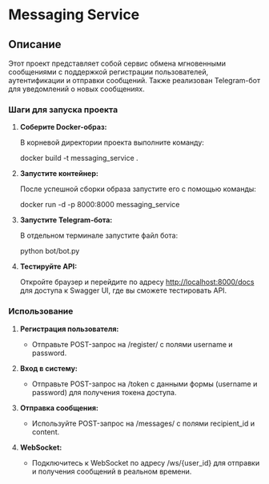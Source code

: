 # Messaging Service

## Описание

Этот проект представляет собой сервис обмена мгновенными сообщениями с поддержкой регистрации пользователей, аутентификации и отправки сообщений. Также реализован Telegram-бот для уведомлений о новых сообщениях.



### Шаги для запуска проекта

1. **Соберите Docker-образ:**

   В корневой директории проекта выполните команду:

   docker build -t messaging_service .
   

2. **Запустите контейнер:**

   После успешной сборки образа запустите его с помощью команды:

   docker run -d -p 8000:8000 messaging_service
   

3. **Запустите Telegram-бота:**

   В отдельном терминале запустите файл бота:

   python bot/bot.py
   

4. **Тестируйте API:**

   Откройте браузер и перейдите по адресу [http://localhost:8000/docs](http://localhost:8000/docs) для доступа к Swagger UI, где вы сможете тестировать API.

### Использование

1. **Регистрация пользователя:**
   - Отправьте POST-запрос на /register/ с полями username и password.

2. **Вход в систему:**
   - Отправьте POST-запрос на /token с данными формы (username и password) для получения токена доступа.

3. **Отправка сообщения:**
   - Используйте POST-запрос на /messages/ с полями recipient_id и content.

4. **WebSocket:**
   - Подключитесь к WebSocket по адресу /ws/{user_id} для отправки и получения сообщений в реальном времени.


